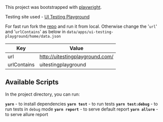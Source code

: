 This project was bootstrapped with [playwright](https://playwright.dev/).

Testing site used - [UI Testing Playground](http://uitestingplayground.com/)

For fast run fork the [repo](https://github.com/inflectra/ui-test-automation-playground) and run it from local. Otherwise change the '<code>url</code>' and '<code>urlContains</code>' as below in <code>data/apps/ui-testing-playground/home/data.json</code>

| Key         | Value                           |
| ----------- | ------------------------------- |
| url         | http://uitestingplayground.com/ |
| urlContains | uitestingplayground             |

## Available Scripts

In the project directory, you can run:

<code>**yarn**</code> - to install dependencies
<code>**yarn test**</code> - to run tests
<code>**yarn test:debug**</code> - to run tests in `debug` mode
<code>**yarn report**</code> - to serve default report
<code>**yarn allure**</code> - to serve allure report
